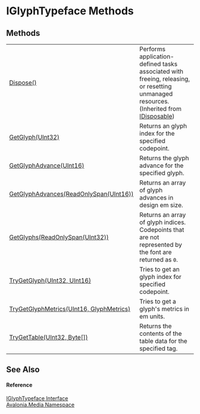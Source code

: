 # IGlyphTypeface Methods




## Methods
<table>
<tr>
<td><a href="https://learn.microsoft.com/dotnet/api/system.idisposable.dispose" target="_blank" rel="noopener noreferrer">Dispose()</a></td>
<td>Performs application-defined tasks associated with freeing, releasing, or resetting unmanaged resources.<br />(Inherited from <a href="https://learn.microsoft.com/dotnet/api/system.idisposable" target="_blank" rel="noopener noreferrer">IDisposable</a>)</td>
</tr>
<tr>
<td><a href="M_Avalonia_Media_IGlyphTypeface_GetGlyph">GetGlyph(UInt32)</a></td>
<td>Returns an glyph index for the specified codepoint.</td>
</tr>
<tr>
<td><a href="M_Avalonia_Media_IGlyphTypeface_GetGlyphAdvance">GetGlyphAdvance(UInt16)</a></td>
<td>Returns the glyph advance for the specified glyph.</td>
</tr>
<tr>
<td><a href="M_Avalonia_Media_IGlyphTypeface_GetGlyphAdvances">GetGlyphAdvances(ReadOnlySpan(UInt16))</a></td>
<td>Returns an array of glyph advances in design em size.</td>
</tr>
<tr>
<td><a href="M_Avalonia_Media_IGlyphTypeface_GetGlyphs">GetGlyphs(ReadOnlySpan(UInt32))</a></td>
<td>Returns an array of glyph indices. Codepoints that are not represented by the font are returned as <code language="cs">0</code>.</td>
</tr>
<tr>
<td><a href="M_Avalonia_Media_IGlyphTypeface_TryGetGlyph">TryGetGlyph(UInt32, UInt16)</a></td>
<td>Tries to get an glyph index for specified codepoint.</td>
</tr>
<tr>
<td><a href="M_Avalonia_Media_IGlyphTypeface_TryGetGlyphMetrics">TryGetGlyphMetrics(UInt16, GlyphMetrics)</a></td>
<td>Tries to get a glyph's metrics in em units.</td>
</tr>
<tr>
<td><a href="M_Avalonia_Media_IGlyphTypeface_TryGetTable">TryGetTable(UInt32, Byte[])</a></td>
<td>Returns the contents of the table data for the specified tag.</td>
</tr>
</table>

## See Also


#### Reference
<a href="T_Avalonia_Media_IGlyphTypeface">IGlyphTypeface Interface</a>  
<a href="N_Avalonia_Media">Avalonia.Media Namespace</a>  

